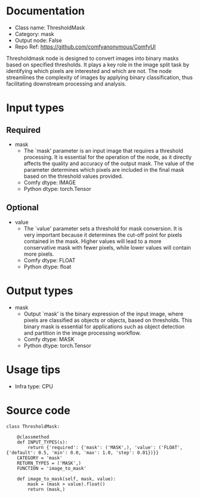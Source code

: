 # Documentation
- Class name: ThresholdMask
- Category: mask
- Output node: False
- Repo Ref: https://github.com/comfyanonymous/ComfyUI

Thresholdmask node is designed to convert images into binary masks based on specified thresholds. It plays a key role in the image split task by identifying which pixels are interested and which are not. The node streamlines the complexity of images by applying binary classification, thus facilitating downstream processing and analysis.

# Input types
## Required
- mask
    - The `mask' parameter is an input image that requires a threshold processing. It is essential for the operation of the node, as it directly affects the quality and accuracy of the output mask. The value of the parameter determines which pixels are included in the final mask based on the threshold values provided.
    - Comfy dtype: IMAGE
    - Python dtype: torch.Tensor
## Optional
- value
    - The `value' parameter sets a threshold for mask conversion. It is very important because it determines the cut-off point for pixels contained in the mask. Higher values will lead to a more conservative mask with fewer pixels, while lower values will contain more pixels.
    - Comfy dtype: FLOAT
    - Python dtype: float

# Output types
- mask
    - Output `mask' is the binary expression of the input image, where pixels are classified as objects or objects, based on thresholds. This binary mask is essential for applications such as object detection and partition in the image processing workflow.
    - Comfy dtype: MASK
    - Python dtype: torch.Tensor

# Usage tips
- Infra type: CPU

# Source code
```
class ThresholdMask:

    @classmethod
    def INPUT_TYPES(s):
        return {'required': {'mask': ('MASK',), 'value': ('FLOAT', {'default': 0.5, 'min': 0.0, 'max': 1.0, 'step': 0.01})}}
    CATEGORY = 'mask'
    RETURN_TYPES = ('MASK',)
    FUNCTION = 'image_to_mask'

    def image_to_mask(self, mask, value):
        mask = (mask > value).float()
        return (mask,)
```